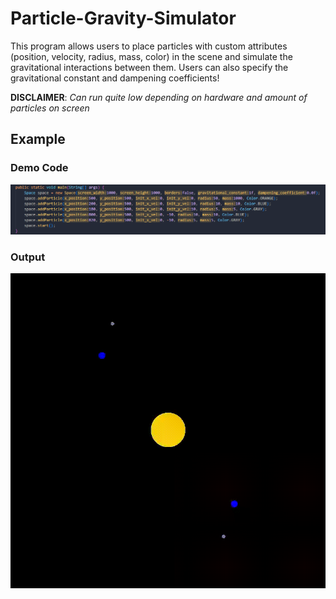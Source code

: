 # Particle-Gravity-Simulator
This program allows users to place particles with custom attributes (position, velocity, radius, mass, color) in the scene and simulate the gravitational interactions between them.
Users can also specify the gravitational constant and dampening coefficients!

**DISCLAIMER**: *Can run quite low depending on hardware and amount of particles on screen*

## Example 
### Demo Code
<img src="https://github.com/NicholasLe04/Particle-Gravity-Simulator/blob/main/assets/code_demo.png" width="800">

### Output
<img src="https://github.com/NicholasLe04/Particle-Gravity-Simulator/blob/main/assets/particle_demo.gif" width="800">
